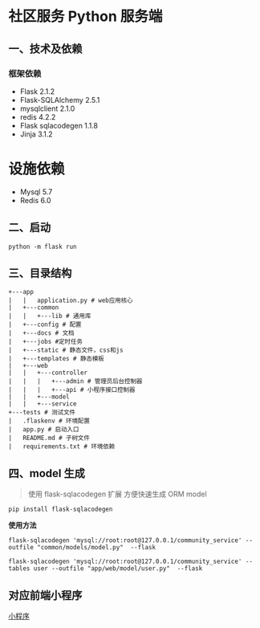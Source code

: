 # 社区服务 Python 服务端
## 一、技术及依赖
### 框架依赖
- Flask 2.1.2
- Flask-SQLAlchemy 2.5.1
- mysqlclient 2.1.0
- redis 4.2.2
- Flask sqlacodegen 1.1.8
- Jinja 3.1.2

# 设施依赖
- Mysql 5.7 
- Redis 6.0

## 二、启动
```shell
python -m flask run
```
## 三、目录结构
```shell
+---app
|   |   application.py # web应用核心
|   +---common
|   |   +---lib # 通用库
|   +---config # 配置
|   +---docs # 文档
|   +---jobs #定时任务
|   +---static # 静态文件，css和js
|   +---templates # 静态模板
|   +---web
|   |   +---controller
|   |   |   +---admin # 管理员后台控制器
|   |   |   +---api # 小程序接口控制器
|   |   +---model 
|   |   +---service
+---tests # 测试文件
|   .flaskenv # 环境配置
|   app.py # 启动入口
|   README.md # 子树文件
|   requirements.txt # 环境依赖
```

## 四、model 生成
> 使用 flask-sqlacodegen 扩展 方便快速生成 ORM model 
> 
```shell
pip install flask-sqlacodegen
```

**使用方法**
```shell
flask-sqlacodegen 'mysql://root:root@127.0.0.1/community_service' --outfile "common/models/model.py"  --flask

flask-sqlacodegen 'mysql://root:root@127.0.0.1/community_service' --tables user --outfile "app/web/model/user.py"  --flask
```		

## 对应前端小程序
[小程序](https://github.com/Vincent-Vic/community-service-mini)
